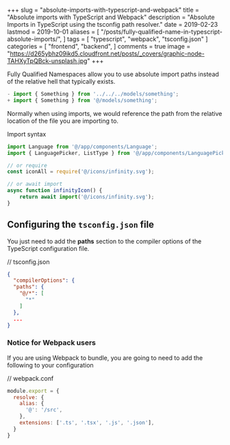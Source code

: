 +++
slug = "absolute-imports-with-typescript-and-webpack"
title = "Absolute imports with TypeScript and Webpack"
description = "Absolute Imports in TypeScript using the tsconfig path resolver."
date = 2019-02-23
lastmod = 2019-10-01
aliases = [
    "/posts/fully-qualified-name-in-typescript-absolute-imports/",
]
tags = [
  "typescript", 
  "webpack",
  "tsconfig.json"
]
categories = [
    "frontend",
    "backend",
]
comments = true
image = "https://d265ybhz09ikd5.cloudfront.net/posts/_covers/graphic-node-TAHXyTpQBck-unsplash.jpg"
+++

Fully Qualified Namespaces allow you to use absolute import paths instead of the relative hell that typically exists.

```javascript
- import { Something } from '../../../models/something';
+ import { Something } from '@/models/something';
```

Normally when using imports, we would reference the path from the relative location of the file you are importing to.

Import syntax

```javascript
import Language from '@/app/components/Language';
import { LanguagePicker, ListType } from '@/app/components/LanguagePicker';

// or require
const iconAll = require('@/icons/infinity.svg');

// or await import
async function infinityIcon() {
    return await import('@/icons/infinity.svg');
}
```

## Configuring the `tsconfig.json` file

You just need to add the **paths** section to the compiler options of the TypeScript configuration file.


// tsconfig.json

```json
{
  "compilerOptions": {
  "paths": {
    "@/*": [
      "*"
    ]
  },
  ...
}
```


### Notice for Webpack users

If you are using Webpack to bundle, you are going to need to add the following to your configuration

// webpack.conf

```javascript
module.export = {
  resolve: {
    alias: {
      '@': '/src',
    },
    extensions: ['.ts', '.tsx', '.js', '.json'],
  }
}
```
